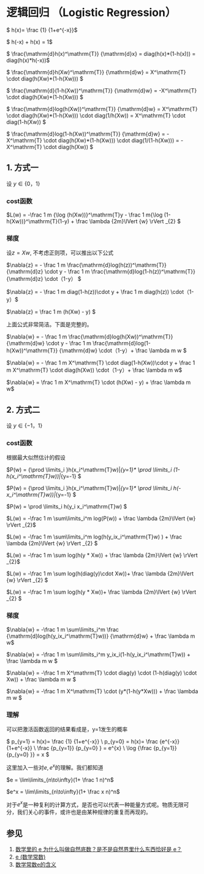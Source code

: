 
# 逻辑回归 （Logistic Regression）

$ h(x)= \frac {1} {1+e^{-x}}$

$ h(-x) + h(x) = 1$

$ \frac{\mathrm{d}h(x)^\mathrm{T}} {\mathrm{d}x} = diag(h(x)*(1-h(x))) =  diag(h(x)*h(-x))$ 

$ \frac{\mathrm{d}h(Xw)^\mathrm{T}} {\mathrm{d}w} = 
X^\mathrm{T} \cdot diag(h(Xw)*(1-h(Xw))) 
$ 

$ \frac{\mathrm{d}(1-h(Xw))^\mathrm{T}} {\mathrm{d}w} = 
-X^\mathrm{T} \cdot diag(h(Xw)*(1-h(Xw))) 
$ 

$ \frac{\mathrm{d}log(h(Xw))^\mathrm{T}} {\mathrm{d}w} = 
X^\mathrm{T} \cdot diag(h(Xw)*(1-h(Xw))) \cdot diag(1/h(Xw)) =
X^\mathrm{T} \cdot diag(1-h(Xw))
$ 

$ \frac{\mathrm{d}log(1-h(Xw))^\mathrm{T}} {\mathrm{d}w} = 
-X^\mathrm{T} \cdot diag(h(Xw)*(1-h(Xw))) \cdot diag(1/(1-h(Xw))) =
-X^\mathrm{T} \cdot diag(h(Xw))
$ 

## 1. 方式一
设  $y \in \{0， 1\}$

### cost函数

$L(w) = -\frac 1 m  {\log (h(Xw))}^\mathrm{T}y - \frac 1 m{\log (1-h(Xw))}^\mathrm{T}(1-y) + \frac \lambda {2m}\lVert {w} \rVert _{2} $

### 梯度

设$z = Xw$, 不考虑正则项，可以推出以下公式

$\nabla{z} =   - \frac 1 m \frac{\mathrm{d}log(h(z))^\mathrm{T}} {\mathrm{d}z}  \cdot y  - \frac 1 m  \frac{\mathrm{d}log(1-h(z))^\mathrm{T}} {\mathrm{d}z} \cdot（1-y）
$

$\nabla{z} =  - \frac 1 m  diag(1-h(z))\cdot y + 
\frac 1 m diag(h(z)) \cdot（1-y）$

$\nabla{z} = \frac 1 m  (h(Xw) - y) $

上面公式非常简洁。下面是完整的。

$\nabla{w} =   - \frac 1 m \frac{\mathrm{d}log(h(Xw))^\mathrm{T}} {\mathrm{d}w}  \cdot y  - \frac 1 m  \frac{\mathrm{d}log(1-h(Xw))^\mathrm{T}} {\mathrm{d}w} \cdot（1-y）+ \frac \lambda m w
$

$\nabla{w} =  - \frac 1 m X^\mathrm{T} \cdot diag(1-h(Xw))\cdot y + 
\frac 1 m X^\mathrm{T} \cdot diag(h(Xw)) \cdot（1-y）+ \frac \lambda m w$

$\nabla{w} = \frac 1 m X^\mathrm{T} \cdot (h(Xw) - y) + \frac \lambda m w$

## 2. 方式二

设  $y \in \{-1， 1\}$

### cost函数

根据最大似然估计的假设

$P(w) = {\prod \limits_i  }h(x_i^\mathrm{T}w)|_{y=1}* \prod \limits_i (1-h(x_i^\mathrm{T}w))|_{y=-1} $

$P(w) = {\prod \limits_i  }h(x_i^\mathrm{T}w)|_{y=1}* \prod \limits_i h(-x_i^\mathrm{T}w))|_{y=-1}  $

$P(w) = \prod \limits_i  h(y_i x_i^\mathrm{T}w) $

$L(w) = -\frac 1 m \sum\limits_i^m log(P(w)) + \frac \lambda {2m}\lVert {w} \rVert _{2}$

$L(w) = -\frac 1 m \sum\limits_i^m log(h(y_ix_i^\mathrm{T}w) )  + \frac \lambda {2m}\lVert {w} \rVert _{2}  $

$L(w) = -\frac 1 m \sum log(h(y *  Xw)) + \frac \lambda {2m}\lVert {w} \rVert _{2}$

$L(w) = -\frac 1 m \sum log(h(diag(y)\cdot Xw))+ \frac \lambda {2m}\lVert {w} \rVert _{2}  $

$L(w) = -\frac 1 m \sum log(h(y * Xw))+ \frac \lambda {2m}\lVert {w} \rVert _{2} $

### 梯度

$\nabla{w} = -\frac 1 m \sum\limits_i^m   \frac {\mathrm{d}log(h(y_ix_i^\mathrm{T}w))} {\mathrm{d}w}  + \frac \lambda m w$

$\nabla{w} = -\frac 1 m \sum\limits_i^m   y_ix_i(1-h(y_ix_i^\mathrm{T}w)) + \frac \lambda m w $

$\nabla{w} = -\frac 1 m X^\mathrm{T} \cdot diag(y) \cdot (1-h(diag(y) \cdot Xw)) + \frac \lambda m w $

$\nabla{w} = -\frac 1 m X^\mathrm{T} \cdot  (y*(1-h(y*Xw))) + \frac \lambda m w $

### 理解

可以把激活函数返回的结果看成是，y=1发生的概率

$ p_{y=1} = h(x)= \frac {1} {1+e^{-x}}   \\ 
p_{y=0} = h(x)= \frac {e^{-x}} {1+e^{-x}}  \\
\frac {p_{y=1}} {p_{y=0} } = e^{x} \\
\log {\frac {p_{y=1}} {p_{y=0} }} = x
$

这里加入一些对$e, e^x$的理解。我们都知道

$e = \lim\limits_{n\to\infty}(1+ \frac 1 n)^n$

$e^x = \lim\limits_{n\to\infty}(1+ \frac x n)^n$

对于$e^x$是一种复利的计算方式，是否也可以代表一种能量方式呢。物质无限可分，我们关心的事件，或许也是由某种规律的重复而再现的。

##  参见 
1. [数学里的 e 为什么叫做自然底数？是不是自然界里什么东西恰好是 e？](https://www.zhihu.com/question/20296247)
2. [e (数学常数)](https://zh.wikipedia.org/wiki/E_(%E6%95%B0%E5%AD%A6%E5%B8%B8%E6%95%B0))
3. [数学常数e的含义](http://www.ruanyifeng.com/blog/2011/07/mathematical_constant_e.html)

